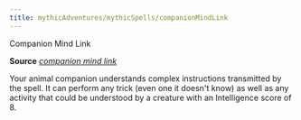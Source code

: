```yaml
---
title: mythicAdventures/mythicSpells/companionMindLink
---
```

Companion Mind Link

**Source** [_companion mind link_](ultimateCombat/spells/companionMindLink#_companion-mind-link)

Your animal companion understands complex instructions transmitted by the spell. It can perform any trick (even one it doesn't know) as well as any activity that could be understood by a creature with an Intelligence score of 8.

